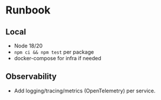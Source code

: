 # Runbook

## Local
- Node 18/20
- `npm ci && npm test` per package
- docker-compose for infra if needed

## Observability
- Add logging/tracing/metrics (OpenTelemetry) per service.
